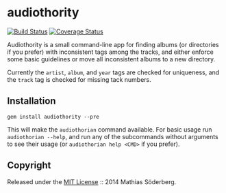 # audiothority

[![Build Status](https://travis-ci.org/mthssdrbrg/audiothority.png?branch=master)](https://travis-ci.org/mthssdrbrg/audiothority)
[![Coverage Status](https://coveralls.io/repos/mthssdrbrg/audiothority/badge.png?branch=master)](https://coveralls.io/r/mthssdrbrg/audiothority?branch=master)

Audiothority is a small command-line app for finding albums (or directories if
you prefer) with inconsistent tags among the tracks, and either enforce some
basic guidelines or move all inconsistent albums to a new directory.

Currently the `artist`, `album`, and `year` tags are checked for uniqueness, and
the `track` tag is checked for missing tack numbers.

## Installation

```
gem install audiothority --pre
```

This will make the `audiothorian` command available.
For basic usage run `audiothorian --help`, and run any of the subcommands
without arguments to see their usage (or `audiothorian help <CMD>` if you
prefer).

## Copyright

Released under the [MIT License](http://www.opensource.org/licenses/MIT) :: 2014 Mathias Söderberg.

